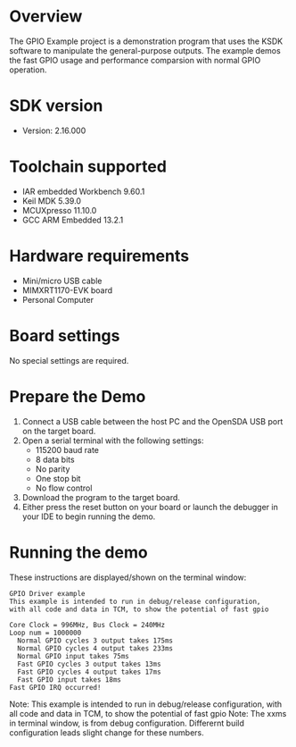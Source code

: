 Overview
========
The GPIO Example project is a demonstration program that uses the KSDK software to manipulate the general-purpose
outputs.
The example demos the fast GPIO usage and performance comparsion with normal GPIO operation.


SDK version
===========
- Version: 2.16.000

Toolchain supported
===================
- IAR embedded Workbench  9.60.1
- Keil MDK  5.39.0
- MCUXpresso  11.10.0
- GCC ARM Embedded  13.2.1

Hardware requirements
=====================
- Mini/micro USB cable
- MIMXRT1170-EVK board
- Personal Computer

Board settings
==============
No special settings are required.

Prepare the Demo
================
1.  Connect a USB cable between the host PC and the OpenSDA USB port on the target board. 
2.  Open a serial terminal with the following settings:
    - 115200 baud rate
    - 8 data bits
    - No parity
    - One stop bit
    - No flow control
3.  Download the program to the target board.
4.  Either press the reset button on your board or launch the debugger in your IDE to begin running the demo.

Running the demo
================
These instructions are displayed/shown on the terminal window:
~~~~~~~~~~~~~~~~~~~~~~~~~~~~~~~~~~~
GPIO Driver example
This example is intended to run in debug/release configuration,
with all code and data in TCM, to show the potential of fast gpio

Core Clock = 996MHz, Bus Clock = 240MHz
Loop num = 1000000
  Normal GPIO cycles 3 output takes 175ms
  Normal GPIO cycles 4 output takes 233ms
  Normal GPIO input takes 75ms
  Fast GPIO cycles 3 output takes 13ms
  Fast GPIO cycles 4 output takes 17ms
  Fast GPIO input takes 18ms
Fast GPIO IRQ occurred!
~~~~~~~~~~~~~~~~~~~~~~~~~~~~~~~~~~~

Note: This example is intended to run in debug/release configuration, with all code and data in TCM, to show the potential of fast gpio
Note: The xxms in terminal window, is from debug configuration. Differernt build configuration leads slight change for these numbers.
